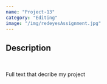 ```yaml
---
name: "Project-13"
category: "Editing"
image: "/img/redeyesAssignment.jpg"
---
```


<h2 class='text-xl font-bold'>Description</h2>
<br>
<p>Full text that decribe my project</p>
